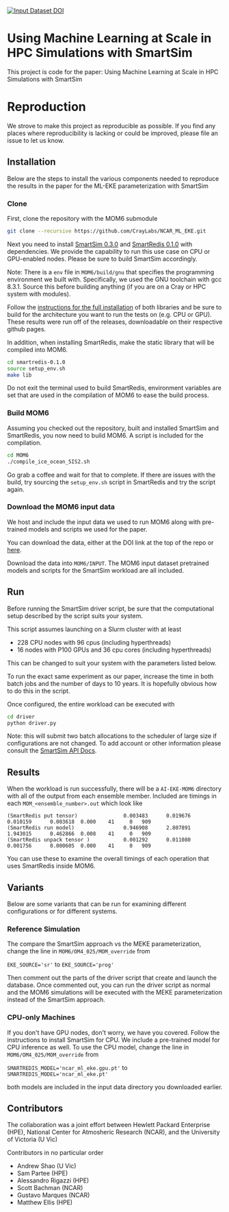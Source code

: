 

[![Input Dataset DOI](https://zenodo.org/badge/DOI/10.5281/zenodo.4682270.svg)](https://doi.org/10.5281/zenodo.4682270)

# Using Machine Learning at Scale in HPC Simulations with SmartSim

This project is code for the paper: Using Machine Learning at Scale in HPC Simulations with SmartSim

# Reproduction

We strove to make this project as reproducible as possible. If you find any places where
reproducibility is lacking or could be improved, please file an issue to let us know.

## Installation

Below are the steps to install the various components needed to reproduce the
results in the paper for the ML-EKE parameterization with SmartSim

### Clone

First, clone the repository with the MOM6 submodule

```bash
git clone --recursive https://github.com/CrayLabs/NCAR_ML_EKE.git
```
Next you need to install [SmartSim 0.3.0](https://github.com/CrayLabs/SmartSim/tree/v0.3.0)
and [SmartRedis 0.1.0](https://github.com/CrayLabs/SmartRedis/tree/v0.1.0) with
dependencies. We provide the capability to run this use case on
CPU or GPU-enabled nodes. Please be sure to build SmartSim accordingly.

Note: There is a ``env`` file in ``MOM6/build/gnu`` that specifies
the programming environment we built with. Specifically, we used
the GNU toolchain with gcc 8.3.1. Source this before building 
anything (if you are on a Cray or HPC system with modules).

Follow the [instructions for the full installation](https://www.craylabs.org/build/html/installation.html#full-installation) of
both libraries and be sure to build for the architecture you
want to run the tests on (e.g. CPU or GPU). These results were
run off of the releases, downloadable on their respective github pages.

In addition, when installing SmartRedis, make the static library
that will be compiled into MOM6. 

```bash
cd smartredis-0.1.0
source setup_env.sh
make lib
```

Do not exit the terminal used to build SmartRedis, environment
variables are set that are used in the compilation of MOM6 to
ease the build process.

### Build MOM6

Assuming you checked out the repository, built and installed
SmartSim and SmartRedis, you now need to build MOM6. A script
is included for the compilation.

```bash
cd MOM6
./compile_ice_ocean_SIS2.sh
```
Go grab a coffee and wait for that to complete. If there are issues
with the build, try sourcing the ``setup_env.sh`` script in SmartRedis
and try the script again.

### Download the MOM6 input data

We host and include the input data we used to run MOM6 along with
pre-trained models and scripts we used for the paper.

You can download the data, either at the DOI link at the top
of the repo or [here](https://doi.org/10.5281/zenodo.4682270).

Download the data into ``MOM6/INPUT``. The MOM6 input dataset
pretrained models and scripts for the SmartSim workload are all
included.

## Run

Before running the SmartSim driver script, be sure that
the computational setup described by the script suits your
system. 

This script assumes launching on a Slurm cluster
with at least
   - 228 CPU nodes with 96 cpus (including hyperthreads)
   - 16 nodes with P100 GPUs and 36 cpu cores (including hyperthreads)

This can be changed to suit your system with the parameters
listed below.

To run the exact same experiment as our paper, increase
the time in both batch jobs and the number of days
to 10 years. It is hopefully obvious how to do this in the
script.

Once configured, the entire workload can be executed with

```bash
cd driver
python driver.py
```

Note: this will submit two batch allocations to the scheduler
of large size if configurations are not changed. To add account
or other information please consult the [SmartSim API Docs](https://www.craylabs.org/build/html/api/smartsim_api.html#smartsim-api).

## Results

When the workload is run successfully, there will be a 
``AI-EKE-MOM6`` directory with all of the output from each
ensemble member. Included are timings in each ``MOM_<ensemble_number>.out``
which look like

```text
(SmartRedis put tensor)               0.003483      0.019676      0.010159      0.003618  0.000    41     0   909
(SmartRedis run model)                0.946908      2.807891      1.943015      0.462866  0.008    41     0   909
(SmartRedis unpack tensor )           0.001292      0.011080      0.001756      0.000605  0.000    41     0   909
```
You can use these to examine the overall timings of each operation that uses 
SmartRedis inside MOM6.

## Variants

Below are some variants that can be run for examining different
configurations or for different systems.

### Reference Simulation

The compare the SmartSim approach vs the MEKE parameterization, 
change the line in ``MOM6/OM4_025/MOM_override`` from

``EKE_SOURCE='sr'``
to 
``EKE_SOURCE='prog'``

Then comment out the parts of the driver script that create
and launch the database. Once commented out, you can run the
driver script as normal and the MOM6 simulations will be
executed with the MEKE parameterization instead of the
SmartSim approach.

### CPU-only Machines

If you don't have GPU nodes, don't worry, we have you covered.
Follow the instructions to install SmartSim for CPU. We include
a pre-trained model for CPU inference as well. To use the CPU
model, change the line in ``MOM6/OM4_025/MOM_override`` from

``SMARTREDIS_MODEL='ncar_ml_eke.gpu.pt'``
to
``SMARTREDIS_MODEL='ncar_ml_eke.pt'``

both models are included in the input data directory you downloaded
earlier.


## Contributors

The collaboration was a joint effort between Hewlett Packard Enterprise (HPE),
National Center for Atmosheric Research (NCAR), and the University of Victoria (U Vic)

Contributors in no particular order

 - Andrew Shao (U Vic)
 - Sam Partee (HPE)
 - Alessandro Rigazzi (HPE)
 - Scott Bachman (NCAR)
 - Gustavo Marques (NCAR)
 - Matthew Ellis (HPE)
